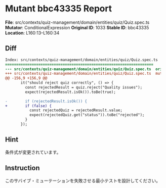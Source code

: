 # Mutant bbc43335 Report

**File**: src/contexts/quiz-management/domain/entities/quiz/Quiz.spec.ts
**Mutator**: ConditionalExpression
**Original ID**: 1033
**Stable ID**: bbc43335
**Location**: L160:13–L160:34

## Diff

```diff
Index: src/contexts/quiz-management/domain/entities/quiz/Quiz.spec.ts
===================================================================
--- src/contexts/quiz-management/domain/entities/quiz/Quiz.spec.ts	original
+++ src/contexts/quiz-management/domain/entities/quiz/Quiz.spec.ts	mutated #1033
@@ -156,9 +156,9 @@
       it("should reject quiz correctly", () => {
         const rejectedResult = quiz.reject("Quality issues");
         expect(rejectedResult.isOk()).toBe(true);
 
-        if (rejectedResult.isOk()) {
+        if (false) {
           const rejectedQuiz = rejectedResult.value;
           expect(rejectedQuiz.get("status")).toBe("rejected");
         }
       });
```

## Hint

条件式が変更されています。

## Instruction

このサバイブ・ミューテーションを失敗させる最小テストを設計してください。
